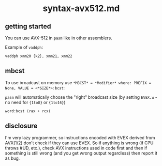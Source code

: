 <div align=center>
    <h1>syntax-avx512.md</h1>
</div>

## getting started

You can use AVX-512 in `pasm` like in other assemblers.

Example of `vaddph`:

```
vaddph xmm20 {k2}, xmm21, xmm22
```

## mbcst

To use broadcast on memory use `*MBCST* = *Modifier* where: PREFIX = None, VALUE = <*SIZE*>:bcst`:

`pasm` will automatically choose the "right" broadcast size (by setting `EVEX.w` - no need for `{1to8}` or `{1to16}`)

```
word:bcst (rax + rcx)
```

## disclosure

I'm very lazy programmer, so instructions encoded with EVEX derived from AVX(1/2) don't check if they can use EVEX. So if anything is wrong (if CPU throws #UD, etc.), 
check AVX instructions used in code first and then if something is still wrong (and you get wrong output regardless) then report it as bug.
